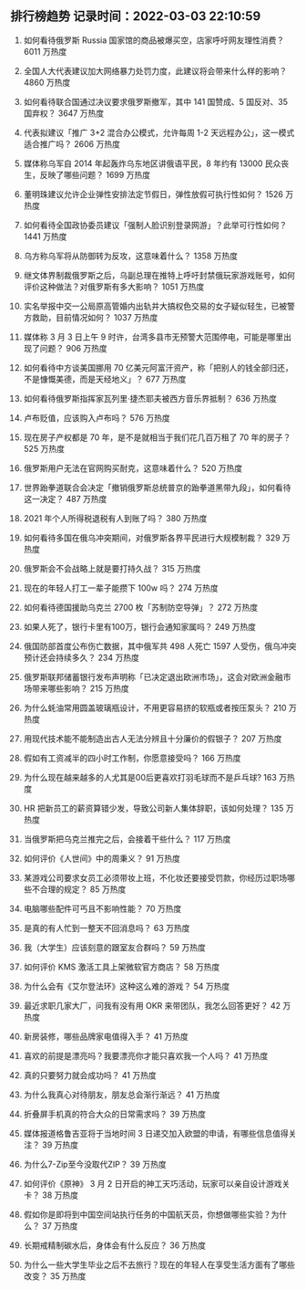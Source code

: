 
## 排行榜趋势 记录时间：2022-03-03 22:10:59
  
  1. 如何看待俄罗斯 Russia 国家馆的商品被爆买空，店家呼吁网友理性消费？ 6011 万热度
    
  2. 全国人大代表建议加大网络暴力处罚力度，此建议将会带来什么样的影响？ 4860 万热度
    
  3. 如何看待联合国通过决议要求俄罗斯撤军，其中 141 国赞成、5 国反对、35 国弃权？ 3647 万热度
    
  4. 代表拟建议「推广 3+2 混合办公模式，允许每周 1-2 天远程办公」，这一模式适合推广吗？ 2606 万热度
    
  5. 媒体称乌军自 2014 年起轰炸乌东地区讲俄语平民，8 年约有 13000 民众丧生，反映了哪些问题？ 1699 万热度
    
  6. 董明珠建议允许企业弹性安排法定节假日，弹性放假可执行性如何？ 1526 万热度
    
  7. 如何看待全国政协委员建议「强制人脸识别登录网游」？此举可行性如何？ 1441 万热度
    
  8. 乌方称乌军将从防御转为反攻，这意味着什么？ 1358 万热度
    
  9. 继文体界制裁俄罗斯之后，乌副总理在推特上呼吁封禁俄玩家游戏账号，如何评价这种做法？对俄罗斯有多大影响？ 1051 万热度
    
  10. 实名举报中交一公局原高管婚内出轨并大搞权色交易的女子疑似轻生，已被警方救助，目前情况如何？ 1037 万热度
    
  11. 媒体称 3 月 3 日上午 9 时许，台湾多县市无预警大范围停电，可能是哪里出现了问题？ 906 万热度
    
  12. 如何看待中方谈美国挪用 70 亿美元阿富汗资产，称「把别人的钱全部归还，不是慷慨美德，而是天经地义」？ 677 万热度
    
  13. 如何看待俄罗斯指挥家瓦列里·捷杰耶夫被西方音乐界抵制？ 636 万热度
    
  14. 卢布贬值，应该购入卢布吗？ 576 万热度
    
  15. 现在房子产权都是 70 年，是不是就相当于我们花几百万租了 70 年的房子？ 525 万热度
    
  16. 俄罗斯用户无法在官网购买耐克，这意味着什么？ 520 万热度
    
  17. 世界跆拳道联合会决定「撤销俄罗斯总统普京的跆拳道黑带九段」，如何看待这一决定？ 487 万热度
    
  18. 2021 年个人所得税退税有人到账了吗？ 380 万热度
    
  19. 如何看待多国在俄乌冲突期间，对俄罗斯各界平民进行大规模制裁？ 329 万热度
    
  20. 俄罗斯会不会战略上就是要打持久战？ 315 万热度
    
  21. 现在的年轻人打工一辈子能攒下 100w 吗？ 274 万热度
    
  22. 如何看待德国援助乌克兰 2700 枚「苏制防空导弹」？ 272 万热度
    
  23. 如果人死了，银行卡里有100万，银行会通知家属吗？ 249 万热度
    
  24. 俄国防部首度公布伤亡数据，其中俄军共 498 人死亡 1597 人受伤，俄乌冲突预计还会持续多久？ 234 万热度
    
  25. 俄罗斯联邦储蓄银行发布声明称「已决定退出欧洲市场」，这会对欧洲金融市场带来哪些影响？ 215 万热度
    
  26. 为什么蚝油常用圆盖玻璃瓶设计，不用更容易挤的软瓶或者按压泵头？ 210 万热度
    
  27. 用现代技术能不能制造出古人无法分辨且十分廉价的假银子？ 207 万热度
    
  28. 假如有工资减半的四小时工作制，你愿意接受吗？ 166 万热度
    
  29. 为什么现在越来越多的人尤其是00后更喜欢打羽毛球而不是乒乓球? 163 万热度
    
  30. HR 把新员工的薪资算错少发，导致公司新人集体辞职，该如何处理？ 135 万热度
    
  31. 当俄罗斯把乌克兰推完之后，会接着干些什么？ 117 万热度
    
  32. 如何评价《人世间》中的周秉义？ 91 万热度
    
  33. 某游戏公司要求女员工必须带妆上班，不化妆还要接受罚款，你经历过职场哪些不合理的规定？ 85 万热度
    
  34. 电脑哪些配件可丐且不影响性能？ 70 万热度
    
  35. 是真的有人忙到一整天不回消息吗？ 63 万热度
    
  36. 我（大学生）应该刻意的跟室友合群吗？ 59 万热度
    
  37. 如何评价 KMS 激活工具上架微软官方商店？ 58 万热度
    
  38. 为什么会有《艾尔登法环》这种这么难的游戏？ 54 万热度
    
  39. 最近求职几家大厂，问我有没有用 OKR 来带团队，我怎么回答更好？ 42 万热度
    
  40. 新房装修，哪些品牌家电值得入手？ 41 万热度
    
  41. 喜欢的前提是漂亮吗？我要漂亮你才能只喜欢我一个人吗？ 41 万热度
    
  42. 真的只要努力就会成功吗？ 41 万热度
    
  43. 为什么我真心对待朋友，朋友总会渐行渐远？ 41 万热度
    
  44. 折叠屏手机真的符合大众的日常需求吗？ 39 万热度
    
  45. 媒体报道格鲁吉亚将于当地时间 3 日递交加入欧盟的申请，有哪些信息值得关注？ 39 万热度
    
  46. 为什么7-Zip至今没取代ZIP？ 39 万热度
    
  47. 如何评价《原神》 3 月 2 日开启的神工天巧活动，玩家可以亲自设计游戏关卡？ 38 万热度
    
  48. 假如你是即将到中国空间站执行任务的中国航天员，你想做哪些实验？为什么？ 37 万热度
    
  49. 长期戒精制碳水后，身体会有什么反应？ 36 万热度
    
  50. 为什么一些大学生毕业之后不去旅行？现在的年轻人在享受生活方面有了哪些改变？ 35 万热度
    